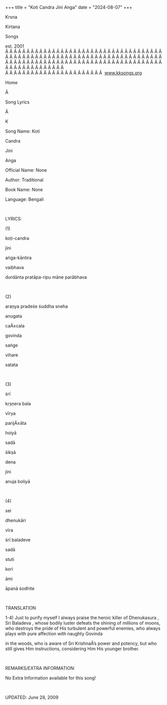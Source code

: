 +++ 
title = "Koti Candra Jini Anga"
date = "2024-08-07"
+++

Krsna
 
Kirtana
 
Songs

est. 2001
Â Â Â Â Â Â Â Â Â Â Â Â Â Â Â Â Â Â Â Â Â Â Â Â Â Â Â Â Â Â Â Â Â Â Â Â Â Â Â Â Â Â Â Â Â Â Â Â Â Â Â Â Â Â Â Â Â Â Â Â Â Â Â Â Â Â Â Â Â Â Â Â Â Â Â Â Â Â Â Â Â Â Â Â Â Â Â Â Â Â Â Â Â Â Â Â Â Â Â Â Â Â Â Â Â Â Â Â Â Â Â Â Â Â Â Â Â Â Â Â Â Â Â Â Â  
Â Â Â Â Â Â Â Â Â Â Â Â Â Â Â Â Â Â Â Â Â Â Â  
www.kksongs.org








Home


Ã 
 
Song Lyrics
 
Ã 
 
K


Song Name: 
Koti
 
Candra
 
Jini
 
Anga


Official Name: None


Author: Traditional


Book Name: None


Language: 
Bengali




 


LYRICS:


(1)


koṭi-candra
 
jini
 
ańga-kāntira


vaibhava


durdānta
 pratāpa-ripu māne parābhava


 


(2)


araṇya
 pradeśe śuddha 
sneha


anugata


caÃ±cala
 
govinda
 
sańge
 
vihare
 
satata


 


(3)


śrī

kṛṣṇera 
bala
 
vīrya


parijÃ±āta
 
hoiyā


sadā
 
śikṣā
 
dena
 
jini
 
anuja
 boliyā


 


(4)


sei
 
dhenukāri
 
vīra

śrī 
baladeve


sadā
 
stuti
 
kori
 
āmi


āpanā
 śodhite


 


TRANSLATION


1-4)
Just to purify myself I always praise the heroic killer of 
Dhenukasura
,
Sri 
Baladeva
, whose bodily luster defeats the shining
of millions of moons, who destroys the pride of His turbulent and powerful
enemies, who always plays with pure affection with naughty 
Govinda

in the woods, who is aware of Sri KrishnaÂ’s power and potency, but who still
gives Him instructions, considering Him His younger brother.


 


REMARKS/EXTRA INFORMATION:


No Extra Information available for this song!


 


UPDATED:
 June 28, 2009